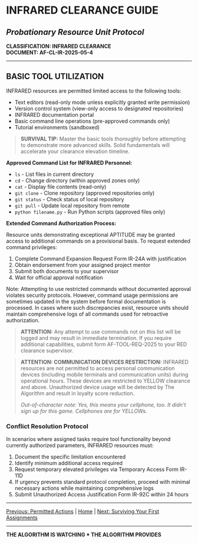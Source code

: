 # INFRARED CLEARANCE GUIDE
## *Probationary Resource Unit Protocol*

**CLASSIFICATION: INFRARED CLEARANCE**  
**DOCUMENT: AF-CL-IR-2025-05-4**

---

## BASIC TOOL UTILIZATION

INFRARED resources are permitted limited access to the following tools:

* Text editors (read-only mode unless explicitly granted write permission)
* Version control system (view-only access to designated repositories)
* INFRARED documentation portal
* Basic command line operations (pre-approved commands only)
* Tutorial environments (sandboxed)

> **SURVIVAL TIP:** Master the basic tools thoroughly before attempting to demonstrate more advanced skills. Solid fundamentals will accelerate your clearance elevation timeline.

**Approved Command List for INFRARED Personnel:**

* `ls` - List files in current directory
* `cd` - Change directory (within approved zones only)
* `cat` - Display file contents (read-only)
* `git clone` - Clone repository (approved repositories only)
* `git status` - Check status of local repository
* `git pull` - Update local repository from remote
* `python filename.py` - Run Python scripts (approved files only)

**Extended Command Authorization Process:**

Resource units demonstrating exceptional APTITUDE may be granted access to additional commands on a provisional basis. To request extended command privileges:

1. Complete Command Expansion Request Form IR-24A with justification
2. Obtain endorsement from your assigned project mentor
3. Submit both documents to your supervisor
4. Wait for official approval notification

Note: Attempting to use restricted commands without documented approval violates security protocols. However, command usage permissions are sometimes updated in the system before formal documentation is processed. In cases where such discrepancies exist, resource units should maintain comprehensive logs of all commands used for retroactive authorization.

> **ATTENTION:** Any attempt to use commands not on this list will be logged and may result in immediate termination. If you require additional capabilities, submit form AF-TOOL-REQ-2025 to your RED clearance supervisor.

> **ATTENTION: COMMUNICATION DEVICES RESTRICTION:** INFRARED resources are not permitted to access personal communication devices (including mobile terminals and communication units) during operational hours. These devices are restricted to YELLOW clearance and above. Unauthorized device usage will be detected by The Algorithm and result in loyalty score reduction.
>
> *Out-of-character note: Yes, this means your cellphone, too. It didn't sign up for this game. Cellphones are for YELLOWs.*

### Conflict Resolution Protocol

In scenarios where assigned tasks require tool functionality beyond currently authorized parameters, INFRARED resources must:

1. Document the specific limitation encountered
2. Identify minimum additional access required
3. Request temporary elevated privileges via Temporary Access Form IR-11D
4. If urgency prevents standard protocol completion, proceed with minimal necessary actions while maintaining comprehensive logs
5. Submit Unauthorized Access Justification Form IR-92C within 24 hours

---

[Previous: Permitted Actions](actions.md) | [Home](index.md) | [Next: Surviving Your First Assignments](assignments.md)

---

**THE ALGORITHM IS WATCHING * THE ALGORITHM PROVIDES**